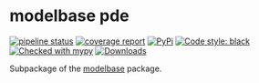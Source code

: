 # modelbase pde

[![pipeline status](https://gitlab.com/marvin.vanaalst/modelbase-pde/badges/main/pipeline.svg)](https://gitlab.com/marvin.vanaalst/modelbase-pde/-/commits/main)
[![coverage report](https://gitlab.com/marvin.vanaalst/modelbase-pde/badges/main/coverage.svg)](https://gitlab.com/marvin.vanaalst/modelbase-pde/-/commits/main)
[![PyPi](https://img.shields.io/pypi/v/modelbase-pde)](https://pypi.org/project/modelbase-pde/)
[![Code style: black](https://img.shields.io/badge/code%20style-black-000000.svg)](https://github.com/psf/black)
[![Checked with mypy](http://www.mypy-lang.org/static/mypy_badge.svg)](http://mypy-lang.org/)
[![Downloads](https://pepy.tech/badge/modelbase-pde)](https://pepy.tech/project/modelbase-pde)

Subpackage of the [modelbase](https://gitlab.com/ebenhoeh/modelbase) package.
